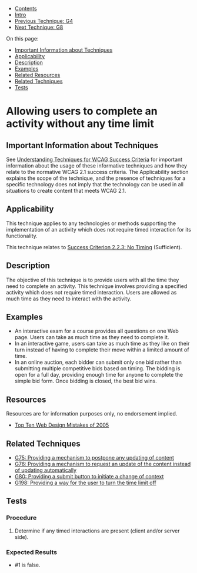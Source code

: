 -   [Contents](https://www.w3.org/WAI/WCAG21/Techniques/#techniques "Table of Contents")
-   [Intro](https://www.w3.org/WAI/WCAG21/Techniques/#introduction "Introduction to Techniques")
-   [Previous Technique: G4](G4)
-   [Next Technique: G8](G8)

On this page:

-   [Important Information about Techniques](#important-information)
-   [Applicability](#applicability)
-   [Description](#description)
-   [Examples](#examples)
-   [Related Resources](#resources)
-   [Related Techniques](#related)
-   [Tests](#tests)

Allowing users to complete an activity without any time limit
=============================================================

Important Information about Techniques
--------------------------------------

See [Understanding Techniques for WCAG Success Criteria](https://www.w3.org/WAI/WCAG21/Understanding/understanding-techniques) for important information about the usage of these informative techniques and how they relate to the normative WCAG 2.1 success criteria. The Applicability section explains the scope of the technique, and the presence of techniques for a specific technology does not imply that the technology can be used in all situations to create content that meets WCAG 2.1.

Applicability
-------------

This technique applies to any technologies or methods supporting the implementation of an activity which does not require timed interaction for its functionality.

This technique relates to [Success Criterion 2.2.3: No Timing](https://www.w3.org/WAI/WCAG21/Understanding/no-timing) (Sufficient).

Description
-----------

The objective of this technique is to provide users with all the time they need to complete an activity. This technique involves providing a specified activity which does not require timed interaction. Users are allowed as much time as they need to interact with the activity.

Examples
--------

-   An interactive exam for a course provides all questions on one Web page. Users can take as much time as they need to complete it.
-   In an interactive game, users can take as much time as they like on their turn instead of having to complete their move within a limited amount of time.
-   In an online auction, each bidder can submit only one bid rather than submitting multiple competitive bids based on timing. The bidding is open for a full day, providing enough time for anyone to complete the simple bid form. Once bidding is closed, the best bid wins.

Resources
---------

Resources are for information purposes only, no endorsement implied.

-   [Top Ten Web Design Mistakes of 2005](https://www.nngroup.com/articles/top-ten-web-design-mistakes-of-2005/)

Related Techniques
------------------

-   [G75: Providing a mechanism to postpone any updating of content](https://www.w3.org/WAI/WCAG21/Techniques/general/G75)
-   [G76: Providing a mechanism to request an update of the content instead of updating automatically](https://www.w3.org/WAI/WCAG21/Techniques/general/G76)
-   [G80: Providing a submit button to initiate a change of context](https://www.w3.org/WAI/WCAG21/Techniques/general/G80)
-   [G198: Providing a way for the user to turn the time limit off](https://www.w3.org/WAI/WCAG21/Techniques/general/G198)

Tests
-----

### Procedure

1.  Determine if any timed interactions are present (client and/or server side).

### Expected Results

-   \#1 is false.
